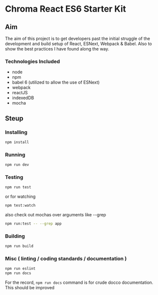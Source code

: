 # Chroma React ES6 Starter Kit

## Aim

The aim of this project is to get developers past the initial struggle of the development and build setup of React, ESNext, Webpack & Babel. Also to show the best practices I have found along the way.

### Technologies Included
* node
* npm
* babel 6 (utilized to allow the use of ESNext)
* webpack
* reactJS
* indexedDB
* mocha

## Steup

### Installing

```bash
npm install
```

### Running

```bash
npm run dev
```

### Testing

```bash
npm run test
```
or for watching
```bash
npm test:watch
```
also check out mochas over arguments like --grep
```bash
npm run:test -- --grep app
```

### Building
```bash
npm run build
```

### Misc ( linting / coding standards / documentation )
```bash
npm run eslint
npm run docs
```

For the record, `npm run docs` command is for crude docco documentation. This should be improved
